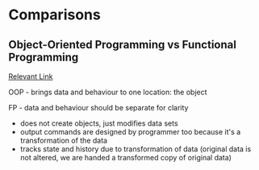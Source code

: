 # Comparisons

## Object-Oriented Programming vs Functional Programming

[Relevant Link](https://www.codenewbie.org/blogs/object-oriented-programming-vs-functional-programming)

OOP - brings data and behaviour to one location: the object

FP - data and behaviour should be separate for clarity

- does not create objects, just modifies data sets
- output commands are designed by programmer too because it's a transformation of the data
- tracks state and history due to transformation of data (original data is not altered, we are handed a transformed copy of original data)